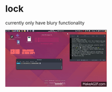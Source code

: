 # lock

currently only have blury functionality

[![Alt text for your video](https://raw.githubusercontent.com/xeon-zolt/lock/master/media%20not%20related%20to%20code%20directly/lock_screen.gif)](https://youtu.be/ZqciWY_iaw8)

